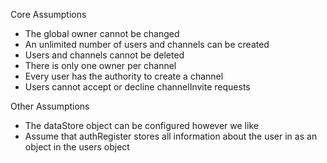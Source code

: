 Core Assumptions
- The global owner cannot be changed
- An unlimited number of users and channels can be created
- Users and channels cannot be deleted
- There is only one owner per channel
- Every user has the authority to create a channel
- Users cannot accept or decline channelInvite requests


Other Assumptions
- The dataStore object can be configured however we like
- Assume that authRegister stores all information about the user in as an  object in the users object